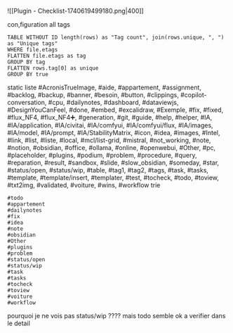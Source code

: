 ![[Plugin - Checklist-1740619499180.png|400]]


con,figuration 
all tags 
```dataview 
TABLE WITHOUT ID length(rows) as "Tag count", join(rows.unique, ", ") as "Unique tags"
WHERE file.etags
FLATTEN file.etags as tag
GROUP BY tag
FLATTEN rows.tag[0] as unique
GROUP BY true
```

static liste
	#AcronisTrueImage, #aide, #appartement, #assignment, #backlog, #backup, #banner, #besoin, #button, #clippings, #copilot-conversation, #cpu, #dailynotes, #dashboard, #dataviewjs, #DesignYouCanFeel, #done, #embed, #excalidraw, #Exemple, #fix, #fixed, #flux_NF4, #flux_NF4➕, #generation, #git, #guide, #help, #helper, #IA, #IA/application, #IA/civitai, #IA/comfyui, #IA/comfyui/flux, #IA/images, #IA/model, #IA/prompt, #IA/StabilityMatrix, #icon, #idea, #images, #Intel, #link, #list, #liste, #local, #mcl/list-grid, #mistral, #not_working, #note, #notion, #obsidian, #office, #ollama, #online, #openwebui, #Other, #pc, #placeholder, #plugins, #podium, #problem, #procedure, #query, #reparation, #result, #sandbox, #slide, #slow_obsidian, #someday, #star, #status/open, #status/wip, #table, #tag1, #tag2, #tags, #task, #tasks, #template, #template/insert, #templater, #test, #tocheck, #todo, #toview, #txt2img, #validated, #voiture, #wins, #workflow
trie

```
#todo
#appartement
#dailynotes
#fix
#idea
#note
#obsidian
#Other
#plugins
#problem
#status/open
#status/wip
#task
#tasks
#tocheck
#toview
#voiture
#workflow
```


pourquoi je ne vois pas status/wip ???? 
mais todo semble ok a verifier dans le detail 